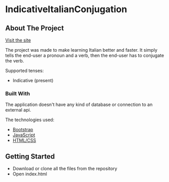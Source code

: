 # IndicativeItalianConjugation

<!-- ABOUT THE PROJECT -->
## About The Project

[Visit the site](https://alexnaie.github.io/IndicativeItalianConjugation/)

The project was made to make learning Italian better and faster. It simply tells the end-user a pronoun and a verb, then the end-user has to conjugate the verb. 

Supported tenses:
* Indicative (present)


### Built With

The application doesn't have any kind of database or connection to an external api.

The technologies used:
* [Bootstrap](https://getbootstrap.com)
* [JavaScript](https://developer.mozilla.org/en-US/docs/Web/JavaScript)
* [HTML/CSS](https://developer.mozilla.org/)



<!-- GETTING STARTED -->
## Getting Started

* Download or clone all the files from the repository
* Open index.html
